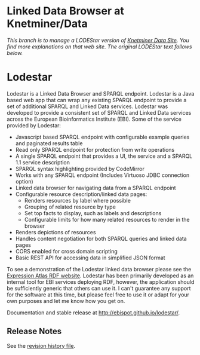 # Linked Data Browser at Knetminer/Data

*This branch is to manage a LODEStar version of [Knetminer Data Site](https://knetminer.org/data). You find more explanations on that web site. The original LODEStar text follows below.*

# Lodestar

Lodestar is a Linked Data Browser and SPARQL endpoint. Lodestar is a Java based web app that can wrap any existing SPARQL endpoint to provide a set of additional SPARQL and Linked Data services. Lodestar was developed to provide a consistent set of SPARQL and Linked Data services across the European Bioinformatics Institute (EBI). Some of the service provided by Lodestar:

* Javascript based SPARQL endpoint with configurable example queries and paginated results table
* Read only SPARQL endpoint for protection from write operations
* A single SPARQL endpoint that provides a UI, the service and a SPARQL 1.1 service description
* SPARQL syntax highlighting provided by CodeMirror
* Works with any SPARQL endpoint (Includes Virtuoso JDBC connection option)
* Linked data browser for navigating data from a SPARQL endpoint
* Configurable resource description/linked data pages:
  * Renders resources by label where possible
  * Grouping of related resource by type
  * Set top facts to display, such as labels and descriptions
  * Configurable limits for how many related resources to render in the browser
* Renders depictions of resources
* Handles content negotiation for both SPARQL queries and linked data pages
* CORS enabled for cross domain scripting
* Basic REST API for accessing data in simplified JSON format

To see a demonstration of the Lodestar linked data browser please see the [Expression Atlas RDF website](http://www.ebi.ac.uk/rdf/services/atlas/sparql). Lodestar has been primarily developed as an internal tool for EBI services deploying RDF, however, the application should be sufficiently generic that others can use it. I can't guarantee any support for the software at this time, but please feel free to use it or adapt for your own purposes and let me know how you get on.

Documentation and stable release at http://ebispot.github.io/lodestar/.

## Release Notes

See the [revision history file](revision-history.md).
